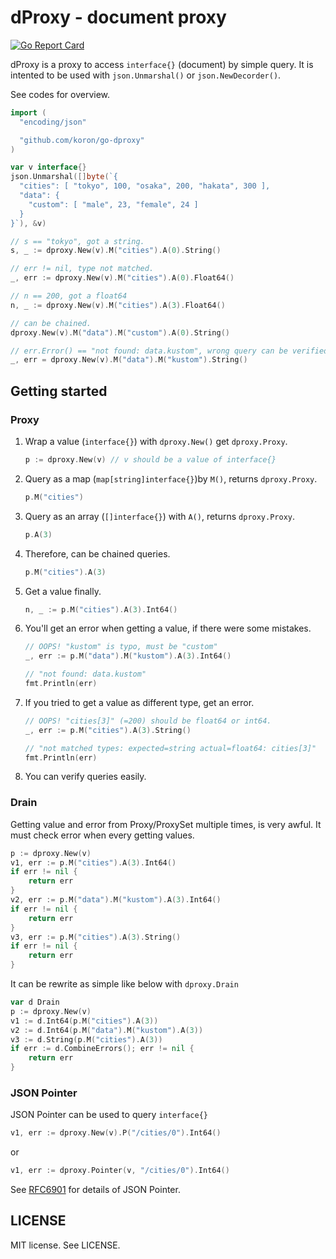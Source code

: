 # dProxy - document proxy

[![Go Report Card](https://goreportcard.com/badge/github.com/koron/go-dproxy)](https://goreportcard.com/report/github.com/koron/go-dproxy)

dProxy is a proxy to access `interface{}` (document) by simple query.
It is intented to be used with `json.Unmarshal()` or `json.NewDecorder()`.

See codes for overview.

```go
import (
  "encoding/json"

  "github.com/koron/go-dproxy"
)

var v interface{}
json.Unmarshal([]byte(`{
  "cities": [ "tokyo", 100, "osaka", 200, "hakata", 300 ],
  "data": {
    "custom": [ "male", 23, "female", 24 ]
  }
}`), &v)

// s == "tokyo", got a string.
s, _ := dproxy.New(v).M("cities").A(0).String()

// err != nil, type not matched.
_, err := dproxy.New(v).M("cities").A(0).Float64()

// n == 200, got a float64
n, _ := dproxy.New(v).M("cities").A(3).Float64()

// can be chained.
dproxy.New(v).M("data").M("custom").A(0).String()

// err.Error() == "not found: data.kustom", wrong query can be verified.
_, err = dproxy.New(v).M("data").M("kustom").String()
```


## Getting started

### Proxy

1.  Wrap a value (`interface{}`) with `dproxy.New()` get `dproxy.Proxy`.

    ```go
    p := dproxy.New(v) // v should be a value of interface{}
    ```

2.  Query as a map (`map[string]interface{}`)by `M()`, returns `dproxy.Proxy`.

    ```go
    p.M("cities")
    ```

3.  Query as an array (`[]interface{}`) with `A()`, returns `dproxy.Proxy`.

    ```go
    p.A(3)
    ```

4.  Therefore, can be chained queries.

    ```go
    p.M("cities").A(3)
    ```

5.  Get a value finally.

    ```go
    n, _ := p.M("cities").A(3).Int64()
    ```

6.  You'll get an error when getting a value, if there were some mistakes.

    ```go
    // OOPS! "kustom" is typo, must be "custom"
    _, err := p.M("data").M("kustom").A(3).Int64()

    // "not found: data.kustom"
    fmt.Println(err)
    ```

7.  If you tried to get a value as different type, get an error.

    ```go
    // OOPS! "cities[3]" (=200) should be float64 or int64.
    _, err := p.M("cities").A(3).String()

    // "not matched types: expected=string actual=float64: cities[3]"
    fmt.Println(err)
    ```

8.  You can verify queries easily.

### Drain

Getting value and error from Proxy/ProxySet multiple times, is very awful.
It must check error when every getting values.

```go
p := dproxy.New(v)
v1, err := p.M("cities").A(3).Int64()
if err != nil {
    return err
}
v2, err := p.M("data").M("kustom").A(3).Int64()
if err != nil {
    return err
}
v3, err := p.M("cities").A(3).String()
if err != nil {
    return err
}
```

It can be rewrite as simple like below with `dproxy.Drain`

```go
var d Drain
p := dproxy.New(v)
v1 := d.Int64(p.M("cities").A(3))
v2 := d.Int64(p.M("data").M("kustom").A(3))
v3 := d.String(p.M("cities").A(3))
if err := d.CombineErrors(); err != nil {
    return err
}
```

### JSON Pointer

JSON Pointer can be used to query `interface{}`

```go
v1, err := dproxy.New(v).P("/cities/0").Int64()
```

or

```go
v1, err := dproxy.Pointer(v, "/cities/0").Int64()
```

See [RFC6901][1] for details of JSON Pointer.


## LICENSE

MIT license.  See LICENSE.

[1]: https://tools.ietf.org/html/rfc6901
